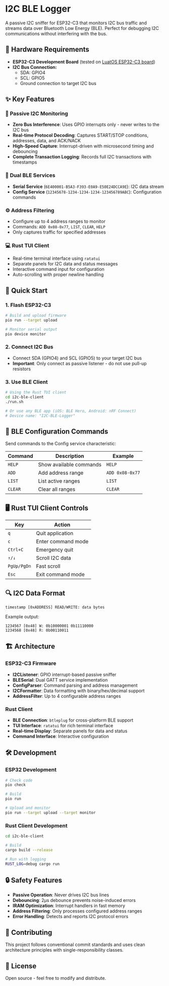 # I2C BLE Logger

A passive I2C sniffer for ESP32-C3 that monitors I2C bus traffic and streams data over Bluetooth Low Energy (BLE). Perfect for debugging I2C communications without interfering with the bus.

## 🔧 Hardware Requirements

- **ESP32-C3 Development Board** (tested on [LuatOS ESP32-C3 board](https://wiki.luatos.org/chips/esp32c3/board.html))
- **I2C Bus Connection:**
  - SDA: GPIO4
  - SCL: GPIO5
  - Ground connection to target I2C bus

## ✨ Key Features

### 🎯 **Passive I2C Monitoring**
- **Zero Bus Interference**: Uses GPIO interrupts only - never writes to the I2C bus
- **Real-time Protocol Decoding**: Captures START/STOP conditions, addresses, data, and ACK/NACK
- **High-Speed Capture**: Interrupt-driven with microsecond timing and debouncing
- **Complete Transaction Logging**: Records full I2C transactions with timestamps

### 📡 **Dual BLE Services**
- **Serial Service** (`6E400001-B5A3-F393-E0A9-E50E24DCCA9E`): I2C data stream
- **Config Service** (`12345678-1234-1234-1234-123456789ABC`): Configuration commands

### ⚙️ **Address Filtering**
- Configure up to 4 address ranges to monitor
- Commands: `ADD 0x08-0x77`, `LIST`, `CLEAR`, `HELP`
- Only captures traffic for specified addresses

### 💻 **Rust TUI Client**
- Real-time terminal interface using `ratatui`
- Separate panels for I2C data and status messages
- Interactive command input for configuration
- Auto-scrolling with proper newline handling

## 🚀 Quick Start

### 1. Flash ESP32-C3
```bash
# Build and upload firmware
pio run --target upload

# Monitor serial output
pio device monitor
```

### 2. Connect I2C Bus
- Connect SDA (GPIO4) and SCL (GPIO5) to your target I2C bus
- **Important**: Only connect as passive listener - do not use pull-up resistors

### 3. Use BLE Client
```bash
# Using the Rust TUI client
cd i2c-ble-client
./run.sh

# Or use any BLE app (iOS: BLE Hero, Android: nRF Connect)
# Device name: "I2C-BLE-Logger"
```

## 📱 BLE Configuration Commands

Send commands to the Config service characteristic:

| Command | Description | Example |
|---------|-------------|---------|
| `HELP` | Show available commands | `HELP` |
| `ADD` | Add address range | `ADD 0x08-0x77` |
| `LIST` | List active ranges | `LIST` |
| `CLEAR` | Clear all ranges | `CLEAR` |

## 🖥️ Rust TUI Client Controls

| Key | Action |
|-----|--------|
| `q` | Quit application |
| `c` | Enter command mode |
| `Ctrl+C` | Emergency quit |
| `↑/↓` | Scroll I2C data |
| `PgUp/PgDn` | Fast scroll |
| `Esc` | Exit command mode |

## 🔍 I2C Data Format

```
timestamp [0xADDRESS] READ/WRITE: data bytes
```

Example output:
```
1234567 [0x48] W: 0b10000001 0b11110000
1234568 [0x48] R: 0b00110011
```

## 🏗️ Architecture

### ESP32-C3 Firmware
- **I2CListener**: GPIO interrupt-based passive sniffer
- **BLESerial**: Dual GATT service implementation
- **ConfigParser**: Command parsing and address management
- **I2CFormatter**: Data formatting with binary/hex/decimal support
- **AddressFilter**: Up to 4 configurable address ranges

### Rust Client
- **BLE Connection**: `btleplug` for cross-platform BLE support
- **TUI Interface**: `ratatui` for rich terminal interface
- **Real-time Display**: Separate panels for data and status
- **Command Interface**: Interactive configuration

## 🛠️ Development

### ESP32 Development
```bash
# Check code
pio check

# Build
pio run

# Upload and monitor
pio run --target upload --target monitor
```

### Rust Client Development
```bash
cd i2c-ble-client

# Build
cargo build --release

# Run with logging
RUST_LOG=debug cargo run
```

## 🔒 Safety Features

- **Passive Operation**: Never drives I2C bus lines
- **Debouncing**: 2μs debounce prevents noise-induced errors
- **IRAM Optimization**: Interrupt handlers in fast memory
- **Address Filtering**: Only processes configured address ranges
- **Error Handling**: Detects and reports I2C protocol errors

## 🤝 Contributing

This project follows conventional commit standards and uses clean architecture principles with single-responsibility classes.

## 📄 License

Open source - feel free to modify and distribute.
